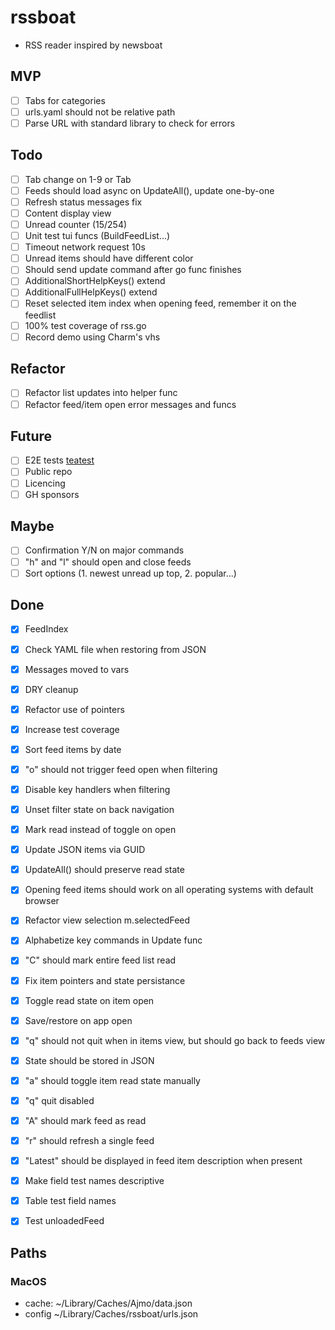# rssboat
- RSS reader inspired by newsboat

## MVP
- [ ] Tabs for categories
- [ ] urls.yaml should not be relative path
- [ ] Parse URL with standard library to check for errors

## Todo
- [ ] Tab change on 1-9 or Tab
- [ ] Feeds should load async on UpdateAll(), update one-by-one
- [ ] Refresh status messages fix
- [ ] Content display view
- [ ] Unread counter (15/254)
- [ ] Unit test tui funcs (BuildFeedList...)
- [ ] Timeout network request 10s
- [ ] Unread items should have different color
- [ ] Should send update command after go func finishes
- [ ] AdditionalShortHelpKeys() extend
- [ ] AdditionalFullHelpKeys() extend
- [ ] Reset selected item index when opening feed, remember it on the feedlist
- [ ] 100% test coverage of rss.go
- [ ] Record demo using Charm's vhs

## Refactor
- [ ] Refactor list updates into helper func
- [ ] Refactor feed/item open error messages and funcs

## Future
- [ ] E2E tests [teatest](https://github.com/caarlos0/teatest-example/blob/main/main_test.go)
- [ ] Public repo
- [ ] Licencing
- [ ] GH sponsors

## Maybe
- [ ] Confirmation Y/N on major commands
- [ ] "h" and "l" should open and close feeds
- [ ] Sort options (1. newest unread up top, 2. popular...)

## Done
- [x] FeedIndex
- [x] Check YAML file when restoring from JSON
- [x] Messages moved to vars
- [x] DRY cleanup
- [x] Refactor use of pointers
- [x] Increase test coverage
- [x] Sort feed items by date
- [x] "o" should not trigger feed open when filtering
- [x] Disable key handlers when filtering
- [x] Unset filter state on back navigation
- [x] Mark read instead of toggle on open
- [x] Update JSON items via GUID
- [x] UpdateAll() should preserve read state
- [x] Opening feed items should work on all operating systems with default browser
- [x] Refactor view selection m.selectedFeed
- [x] Alphabetize key commands in Update func
- [x] "C" should mark entire feed list read
- [x] Fix item pointers and state persistance
- [x] Toggle read state on item open
- [x] Save/restore on app open
- [x] "q" should not quit when in items view, but should go back to feeds view
- [x] State should be stored in JSON
- [x] "a" should toggle item read state manually
- [x] "q" quit disabled
- [x] "A" should mark feed as read
- [x] "r" should refresh a single feed
- [x] "Latest" should be displayed in feed item description when present
- [x] Make field test names descriptive
- [x] Table test field names
- [x] Test unloadedFeed


## Paths

### MacOS
- cache: ~/Library/Caches/Ajmo/data.json
- config ~/Library/Caches/rssboat/urls.json